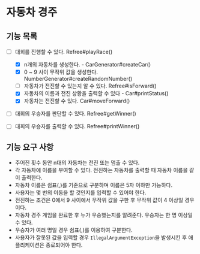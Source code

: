 # 자동차 경주

## 기능 목록
- [ ] 대회를 진행할 수 있다. Refree#playRace()
  - [X] n개의 자동차를 생성한다. - CarGenerator#createCar()
  - [X] 0 ~ 9 사이 무작위 값을 생성한다. NumberGenerator#createRandomNumber()
  - [ ] 자동차가 전진할 수 있는지 알 수 있다. Refree#isForward()
  - [X] 자동차의 이름과 전진 상황을 출력할 수 있다 - Car#printStatus()
  - [X] 자동차는 전진할 수 있다. Car#moveForward()
- [ ] 대회의 우승자를 판단할 수 있다. Refree#getWinner()
- [ ] 대회의 우승자를 출력할 수 있다. Refree#printWinner()


## 기능 요구 사항

- 주어진 횟수 동안 n대의 자동차는 전진 또는 멈출 수 있다.
- 각 자동차에 이름을 부여할 수 있다. 전진하는 자동차를 출력할 때 자동차 이름을 같이 출력한다.
- 자동차 이름은 쉼표(,)를 기준으로 구분하며 이름은 5자 이하만 가능하다.
- 사용자는 몇 번의 이동을 할 것인지를 입력할 수 있어야 한다.
- 전진하는 조건은 0에서 9 사이에서 무작위 값을 구한 후 무작위 값이 4 이상일 경우이다.
- 자동차 경주 게임을 완료한 후 누가 우승했는지를 알려준다. 우승자는 한 명 이상일 수 있다.
- 우승자가 여러 명일 경우 쉼표(,)를 이용하여 구분한다.
- 사용자가 잘못된 값을 입력할 경우 `IllegalArgumentException`을 발생시킨 후 애플리케이션은 종료되어야 한다.
